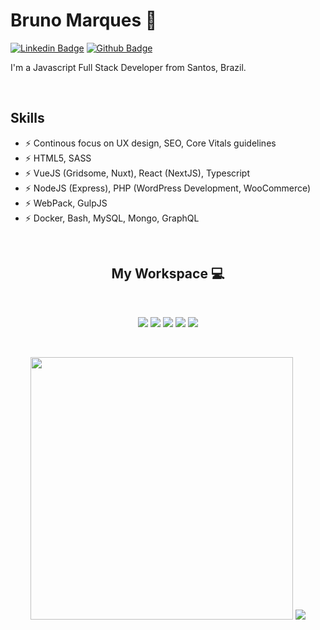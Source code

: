 # Bruno Marques 👋

[![Linkedin Badge](https://img.shields.io/badge/-LinkedIn-407bff?style=flat-square&labelColor=407bff&logo=Linkedin&logoColor=white&link=https://www.linkedin.com/in/brunomarks7/)](https://www.linkedin.com/in/brunomarks7/) [![Github Badge](https://img.shields.io/badge/-Github-407bff?style=flat-square&labelColor=407bff&logo=Github&logoColor=white&link=https://github.com/brunomarks7)](https://github.com/brunomarks7)

I'm a Javascript Full Stack Developer from Santos, Brazil. 

<br/>

## Skills
-  ⚡  Continous focus on UX design, SEO, Core Vitals guidelines
-  ⚡  HTML5, SASS
-  ⚡  VueJS (Gridsome, Nuxt), React (NextJS), Typescript
-  ⚡  NodeJS (Express), PHP (WordPress Development, WooCommerce)
-  ⚡  WebPack, GulpJS
-  ⚡  Docker, Bash, MySQL, Mongo, GraphQL

<br/>

<div>
<h2 align="center">My Workspace 💻</h2> <br />
</div>

<p align="center" marginRight="10">
<img src="https://img.shields.io/badge/VSCode-%230071C5.svg?&style=for-the-badge&logoColor=white&color=blue" />
<img src="https://img.shields.io/badge/ubuntu-kde-%230078D6.svg?&style=for-the-badge&logo=ubuntu&logoColor=orange&color=9728c3" />
<img src="https://img.shields.io/badge/ryzen%20%205-%230071C5.svg?&style=for-the-badge&logo=amd&logoColor=white&color=black" />
<img src="https://img.shields.io/badge/RAM-16GB-%230071C5.svg?&style=for-the-badge&logoColor=white&color=black" />
<img src="https://img.shields.io/badge/radeon-MSI%20RX570-%2376B900.svg?&style=for-the-badge&logo=amd&logoColor=white&color=red" />
<p>
<br />


<p align='center'>
  <img src="https://github-readme-stats.vercel.app/api?username=brunomarks7&show_icons=true&theme=dracula" width="420">
  <img src="https://github-readme-stats.vercel.app/api/top-langs/?username=brunomarks7&layout=compact" style="max-width:100%;">
</p>




